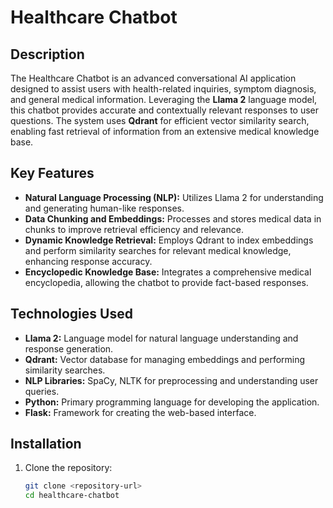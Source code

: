 # Healthcare Chatbot

## Description
The Healthcare Chatbot is an advanced conversational AI application designed to assist users with health-related inquiries, symptom diagnosis, and general medical information. Leveraging the **Llama 2** language model, this chatbot provides accurate and contextually relevant responses to user questions. The system uses **Qdrant** for efficient vector similarity search, enabling fast retrieval of information from an extensive medical knowledge base.

## Key Features
- **Natural Language Processing (NLP):** Utilizes Llama 2 for understanding and generating human-like responses.
- **Data Chunking and Embeddings:** Processes and stores medical data in chunks to improve retrieval efficiency and relevance.
- **Dynamic Knowledge Retrieval:** Employs Qdrant to index embeddings and perform similarity searches for relevant medical knowledge, enhancing response accuracy.
- **Encyclopedic Knowledge Base:** Integrates a comprehensive medical encyclopedia, allowing the chatbot to provide fact-based responses.

## Technologies Used
- **Llama 2:** Language model for natural language understanding and response generation.
- **Qdrant:** Vector database for managing embeddings and performing similarity searches.
- **NLP Libraries:** SpaCy, NLTK for preprocessing and understanding user queries.
- **Python:** Primary programming language for developing the application.
- **Flask:** Framework for creating the web-based interface.

## Installation
1. Clone the repository:
   ```bash
   git clone <repository-url>
   cd healthcare-chatbot
